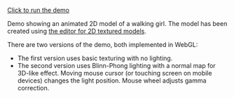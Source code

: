 [Click to run the demo](https://abramus666.github.io/2d-model-demo/)

Demo showing an animated 2D model of a walking girl. The model has been created using [the editor for 2D textured models](https://github.com/abramus666/2d-model-editor).

There are two versions of the demo, both implemented in WebGL:
- The first version uses basic texturing with no lighting.
- The second version uses Blinn-Phong lighting with a normal map for 3D-like effect. Moving mouse cursor (or touching screen on mobile devices) changes the light position. Mouse wheel adjusts gamma correction.
